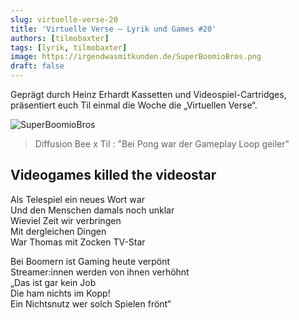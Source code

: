 ```yaml
---
slug: virtuelle-verse-20
title: 'Virtuelle Verse – Lyrik und Games #20'
authors: [tilmobaxter]
tags: [lyrik, tilmobaxter]
image: https://irgendwasmitkunden.de/SuperBoomioBros.png
draft: false
---
```


Geprägt durch Heinz Erhardt Kassetten und Videospiel-Cartridges, präsentiert euch Til einmal die Woche die „Virtuellen Verse“.
<!--truncate-->

![SuperBoomioBros](https://irgendwasmitkunden.de/SuperBoomioBros.png)
> Diffusion Bee x Til : "Bei Pong war der Gameplay Loop geiler"

## Videogames killed the videostar

Als Telespiel ein neues Wort war  
Und den Menschen damals noch unklar  
Wieviel Zeit wir verbringen  
Mit dergleichen Dingen  
War Thomas mit Zocken TV-Star  

Bei Boomern ist Gaming heute verpönt  
Streamer:innen werden von ihnen verhöhnt  
„Das ist gar kein Job  
Die ham nichts im Kopp!  
Ein Nichtsnutz wer solch Spielen frönt“   
